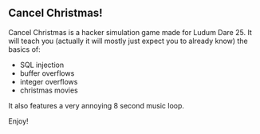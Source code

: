 Cancel Christmas!
-----------------

Cancel Christmas is a hacker simulation game made for Ludum Dare 25. It will teach you (actually it will mostly just expect you to already know) the basics of:

  - SQL injection
  - buffer overflows
  - integer overflows
  - christmas movies

It also features a very annoying 8 second music loop.

Enjoy!
